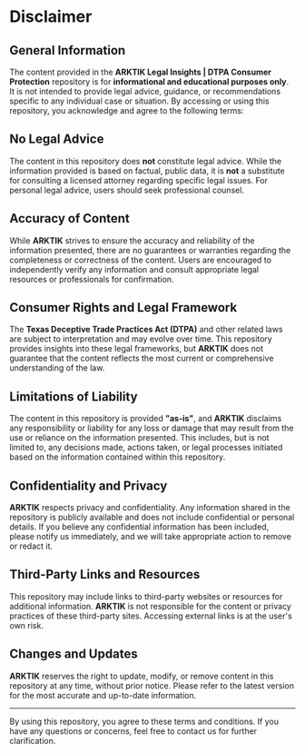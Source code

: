 # Disclaimer

## General Information

The content provided in the **ARKTIK Legal Insights | DTPA Consumer Protection** repository is for **informational and educational purposes only**. It is not intended to provide legal advice, guidance, or recommendations specific to any individual case or situation. By accessing or using this repository, you acknowledge and agree to the following terms:

## No Legal Advice

The content in this repository does **not** constitute legal advice. While the information provided is based on factual, public data, it is **not** a substitute for consulting a licensed attorney regarding specific legal issues. For personal legal advice, users should seek professional counsel.

## Accuracy of Content

While **ARKTIK** strives to ensure the accuracy and reliability of the information presented, there are no guarantees or warranties regarding the completeness or correctness of the content. Users are encouraged to independently verify any information and consult appropriate legal resources or professionals for confirmation.

## Consumer Rights and Legal Framework

The **Texas Deceptive Trade Practices Act (DTPA)** and other related laws are subject to interpretation and may evolve over time. This repository provides insights into these legal frameworks, but **ARKTIK** does not guarantee that the content reflects the most current or comprehensive understanding of the law.

## Limitations of Liability

The content in this repository is provided **"as-is"**, and **ARKTIK** disclaims any responsibility or liability for any loss or damage that may result from the use or reliance on the information presented. This includes, but is not limited to, any decisions made, actions taken, or legal processes initiated based on the information contained within this repository.

## Confidentiality and Privacy

**ARKTIK** respects privacy and confidentiality. Any information shared in the repository is publicly available and does not include confidential or personal details. If you believe any confidential information has been included, please notify us immediately, and we will take appropriate action to remove or redact it.

## Third-Party Links and Resources

This repository may include links to third-party websites or resources for additional information. **ARKTIK** is not responsible for the content or privacy practices of these third-party sites. Accessing external links is at the user's own risk.

## Changes and Updates

**ARKTIK** reserves the right to update, modify, or remove content in this repository at any time, without prior notice. Please refer to the latest version for the most accurate and up-to-date information.

---

By using this repository, you agree to these terms and conditions. If you have any questions or concerns, feel free to contact us for further clarification.
